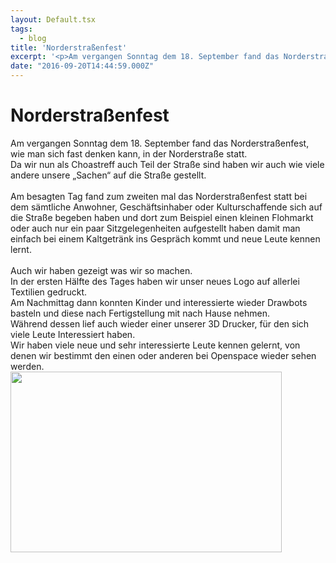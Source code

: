 ```yaml
---
layout: Default.tsx
tags:
  - blog
title: 'Norderstraßenfest'
excerpt: '<p>Am vergangen Sonntag dem 18. September fand das Norderstraßenfest, wie man sich fast denken kann, in der Norderstraße statt. Da wir nun als Choastreff auch Teil der Straße sind haben <a href="https://chaostreff-flensburg.de/2016/norderstrassenfest/" class="more-link">[&hellip;]</a></p>'
date: "2016-09-20T14:44:59.000Z"
---
```

# Norderstraßenfest

<div>
<div>Am vergangen Sonntag dem 18. September fand das Norderstraßenfest, wie man sich fast denken kann, in der Norderstraße statt.</div>
<div>Da wir nun als Choastreff auch Teil der Straße sind haben wir auch wie viele andere unsere „Sachen“ auf die Straße gestellt.</div>
</div>
<div>&nbsp;</div>
<div>Am besagten Tag fand zum zweiten mal das Norderstraßenfest statt bei dem sämtliche Anwohner, Geschäftsinhaber oder Kulturschaffende sich auf die Straße begeben haben und dort zum Beispiel einen kleinen Flohmarkt oder auch nur ein paar Sitzgelegenheiten aufgestellt haben damit man einfach bei einem Kaltgetränk ins Gespräch kommt und neue Leute kennen lernt.</div>
<div>&nbsp;</div>
<div>
<div>Auch wir haben gezeigt was wir so machen.</div>
</div>
<div>In der ersten Hälfte des Tages haben wir unser neues Logo auf allerlei Textilien gedruckt.</div>
<div>Am Nachmittag dann konnten Kinder und interessierte wieder Drawbots basteln und diese nach Fertigstellung mit nach Hause nehmen.</div>
<div>Während dessen lief auch wieder einer unserer 3D Drucker, für den sich viele Leute Interessiert haben.</div>
<div>Wir haben viele neue und sehr interessierte Leute kennen gelernt, von denen wir bestimmt den einen oder anderen bei Openspace wieder sehen werden.</div>
<div><img decoding="async" loading="lazy" class=" wp-image-285 aligncenter" src="http://chaostreff-flensburg.de/wp-content/uploads/2017/04/DSC5140-1024x683-300x200.jpg" alt="" width="434" height="289" srcset="https://chaostreff-flensburg.de/wp-content/uploads/2017/04/DSC5140-1024x683-300x200.jpg 300w, https://chaostreff-flensburg.de/wp-content/uploads/2017/04/DSC5140-1024x683-768x512.jpg 768w, https://chaostreff-flensburg.de/wp-content/uploads/2017/04/DSC5140-1024x683.jpg 1024w, https://chaostreff-flensburg.de/wp-content/uploads/2017/04/DSC5140-1024x683-750x500.jpg 750w" sizes="(max-width: 434px) 100vw, 434px" /></div>

